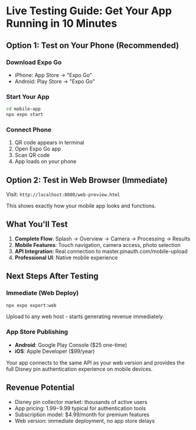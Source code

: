 # Live Testing Guide: Get Your App Running in 10 Minutes

## Option 1: Test on Your Phone (Recommended)

### Download Expo Go
- iPhone: App Store → "Expo Go"
- Android: Play Store → "Expo Go"

### Start Your App
```bash
cd mobile-app
npx expo start
```

### Connect Phone
1. QR code appears in terminal
2. Open Expo Go app
3. Scan QR code
4. App loads on your phone

## Option 2: Test in Web Browser (Immediate)

Visit: `http://localhost:8080/web-preview.html`

This shows exactly how your mobile app looks and functions.

## What You'll Test

1. **Complete Flow**: Splash → Overview → Camera → Processing → Results
2. **Mobile Features**: Touch navigation, camera access, photo selection
3. **API Integration**: Real connection to master.pinauth.com/mobile-upload
4. **Professional UI**: Native mobile experience

## Next Steps After Testing

### Immediate (Web Deploy)
```bash
npx expo export:web
```
Upload to any web host - starts generating revenue immediately.

### App Store Publishing
- **Android**: Google Play Console ($25 one-time)
- **iOS**: Apple Developer ($99/year)

Your app connects to the same API as your web version and provides the full Disney pin authentication experience on mobile devices.

## Revenue Potential
- Disney pin collector market: thousands of active users
- App pricing: $1.99-$9.99 typical for authentication tools
- Subscription model: $4.99/month for premium features
- Web version: immediate deployment, no app store delays